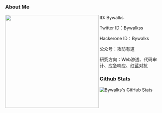 ### About Me
ID: Bywalks<img align='left' src="https://profile-counter.glitch.me/z1un/count.svg" width="300">

Twitter ID：Bywalkss

Hackerone ID：Bywalks

公众号：攻防有道

研究方向：Web渗透、代码审计、应急响应、红蓝对抗

### Github Stats

![Bywalks's GitHub Stats](https://github-readme-stats.vercel.app/api?username=Bywalks)

